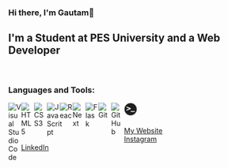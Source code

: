 ### Hi there, I'm Gautam👋

## I'm a Student at PES University and a Web Developer

<br />

### Languages and Tools:

<img align="left" alt="Visual Studio Code" width="26px" src="https://www.google.com/url?sa=i&url=https%3A%2F%2Fwww.cleanpng.com%2Ffree%2Fvisual-studio-code.html&psig=AOvVaw2mhyC1if87XKkO1auU95VS&ust=1636983529235000&source=images&cd=vfe&ved=0CAsQjRxqFwoTCLDh-4H9l_QCFQAAAAAdAAAAABAK" />
<img align="left" alt="HTML5" width="26px" src="https://www.google.com/url?sa=i&url=https%3A%2F%2Fpremium-graphic.com%2Fdownload%2Fdownload-html5-vector-logo%2F&psig=AOvVaw3nrdVJ9Jw0y2bSwxEgsZxw&ust=1636983612783000&source=images&cd=vfe&ved=0CAsQjRxqFwoTCOjJ4Kv9l_QCFQAAAAAdAAAAABAP" />
<img align="left" alt="CSS3" width="26px" src="https://www.google.com/url?sa=i&url=https%3A%2F%2Fwww.pngwing.com%2Fen%2Ffree-png-hcbpq&psig=AOvVaw02GBNS1KPXh_oJmKCJrPC3&ust=1636983736515000&source=images&cd=vfe&ved=0CAsQjRxqFwoTCLjb3uP9l_QCFQAAAAAdAAAAABAJ" />
<img align="left" alt="JavaScript" width="26px" src="https://www.google.com/url?sa=i&url=https%3A%2F%2Fwww.freepnglogos.com%2Fpics%2Fjavascript&psig=AOvVaw1PfGgXmPSpxWhqxq-akj9j&ust=1636983765903000&source=images&cd=vfe&ved=0CAsQjRxqFwoTCIjmifL9l_QCFQAAAAAdAAAAABAI" />
<img align="left" alt="React" width="26px" src="https://www.google.com/url?sa=i&url=https%3A%2F%2Fwww.cleanpng.com%2Fpng-react-javascript-angularjs-ionic-atom-2904925%2F&psig=AOvVaw1zZVuc0gufA4oHLEmESPLb&ust=1636983788030000&source=images&cd=vfe&ved=0CAsQjRxqFwoTCLjE7vz9l_QCFQAAAAAdAAAAABAD" />
<img align="left" alt="Next" width="26px" src="https://www.google.com/url?sa=i&url=https%3A%2F%2Fmedium.com%2Fcortilia%2Fimage-assets-optimisation-with-next-js-2785f80e366c&psig=AOvVaw1m3NtVP8BCWn1nXQWl6NpK&ust=1636983804501000&source=images&cd=vfe&ved=0CAsQjRxqFwoTCNiNyYT-l_QCFQAAAAAdAAAAABAD" />
<img align="left" alt="Flask" width="26px" src="https://www.google.com/url?sa=i&url=https%3A%2F%2Fwww.subpng.com%2Fpng-6c10oh%2F&psig=AOvVaw3jPXCVUm-02KvRxUQyEU4X&ust=1636983826237000&source=images&cd=vfe&ved=0CAsQjRxqFwoTCMij15D-l_QCFQAAAAAdAAAAABAJ" />
<img align="left" alt="Git" width="26px" src="https://www.google.com/url?sa=i&url=https%3A%2F%2Fwww.pngegg.com%2Fen%2Fpng-etzdt&psig=AOvVaw2bKGSMGjRoCeXp7oHZYfPI&ust=1636983857430000&source=images&cd=vfe&ved=0CAsQjRxqFwoTCLDI0J3-l_QCFQAAAAAdAAAAABAJ" />
<img align="left" alt="GitHub" width="26px" src="https://www.google.com/url?sa=i&url=https%3A%2F%2Fwww.cleanpng.com%2Fpng-github-pages-logo-computer-icons-2025770%2F&psig=AOvVaw2bKGSMGjRoCeXp7oHZYfPI&ust=1636983857430000&source=images&cd=vfe&ved=0CAsQjRxqFwoTCLDI0J3-l_QCFQAAAAAdAAAAABAU" />
<img align="left" alt="Terminal" width="26px" src="./assets/terminal.png" />

<br/>
<br/>

[My Website](https://gautampb.vercel.app/)
<br/>
[Instagram](https://www.instagram.com/_.gautampb._/)
<br/>
[LinkedIn](https://www.linkedin.com/in/gautam-b-959394200/)
<br/>
